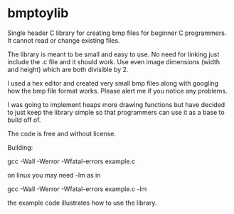 # bmptoylib

Single header C library for creating bmp files for beginner C programmers. It cannot read or change existing files. 

The library is meant to be small and easy to use. No need for linking just include the .c file and it should work. 
Use even image dimensions (width and height) which are both divisible by 2.

I used a hex editor and created very small bmp files along with googling how the bmp file format works. Please alert me if you notice any problems.  

I was going to implement heaps more drawing functions but have decided to just keep the library simple so that programmers can use it as a base to build off of.

The code is free and without license. 

Building: 

gcc -Wall -Werror -Wfatal-errors example.c

on linux you may need -lm as in

gcc -Wall -Werror -Wfatal-errors example.c -lm

the example code illustrates how to use the library.
